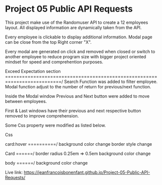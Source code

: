# Project 05 Public API Requests

This project make use of the Randomuser API to create a 12 employees layout.
All displayed information are dynamically taken from the API.

Every employee is clickable to display additional information.
Modal page can be close from the top Right corner "X".

Every modal are generated on click and removed when closed or switch to another employee
to reduce program size with bigger project oriented mindset for speed and comprehention purposes.

Exceed Expectation section
==========================================================================/
Search Function was added to filter employee.
Modal function adjust to the number of return for previous/next function.

Inside the Modal window Previous and Next button were added to move between employees.

First & Last windows have their previous and next respective button removed to improve comprehension.

Some Css property were modified as listed below.

Css

card:hover
==========/
background color change
border style change

Card
======/
border radius 0.25em => 0.5em
background color change

body
======/
background color change

Live link: https://jeanfrancoisbonenfant.github.io/Project-05-Public-API-Requests/
